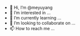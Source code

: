 - 👋 Hi, I’m @meyuyang
- 👀 I’m interested in ...
- 🌱 I’m currently learning ...
- 💞️ I’m looking to collaborate on ...
- 📫 How to reach me ...

<!---
meyuyang/meyuyang is a ✨ special ✨ repository because its `README.md` (this file) appears on your GitHub profile.
You can click the Preview link to take a look at your changes.
--->
